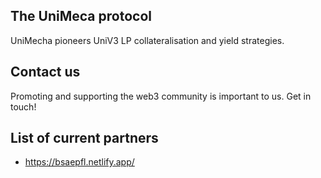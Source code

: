 ## The UniMeca protocol

UniMecha pioneers UniV3 LP collateralisation and yield strategies.

## Contact us

Promoting and supporting the web3 community is important to us. Get in touch!

## List of current partners

- https://bsaepfl.netlify.app/
